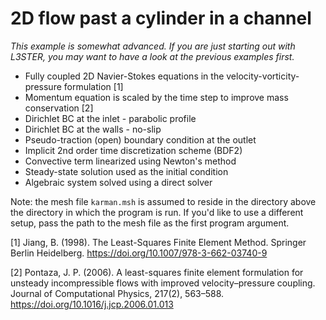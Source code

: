# 2D flow past a cylinder in a channel

*This example is somewhat advanced.*
*If you are just starting out with L3STER, you may want to have a look at the previous examples first.*

- Fully coupled 2D Navier-Stokes equations in the velocity-vorticity-pressure formulation [1]
- Momentum equation is scaled by the time step to improve mass conservation [2]
- Dirichlet BC at the inlet - parabolic profile
- Dirichlet BC at the walls - no-slip
- Pseudo-traction (open) boundary condition at the outlet
- Implicit 2nd order time discretization scheme (BDF2)
- Convective term linearized using Newton's method
- Steady-state solution used as the initial condition
- Algebraic system solved using a direct solver

Note: the mesh file `karman.msh` is assumed to reside in the directory above the directory in which the program is run.
If you'd like to use a different setup, pass the path to the mesh file as the first program argument.

[1] Jiang, B. (1998). The Least-Squares Finite Element Method. Springer Berlin Heidelberg. https://doi.org/10.1007/978-3-662-03740-9

[2] Pontaza, J. P. (2006). A least-squares finite element formulation for unsteady incompressible flows with improved velocity–pressure coupling. Journal of Computational Physics, 217(2), 563–588. https://doi.org/10.1016/j.jcp.2006.01.013